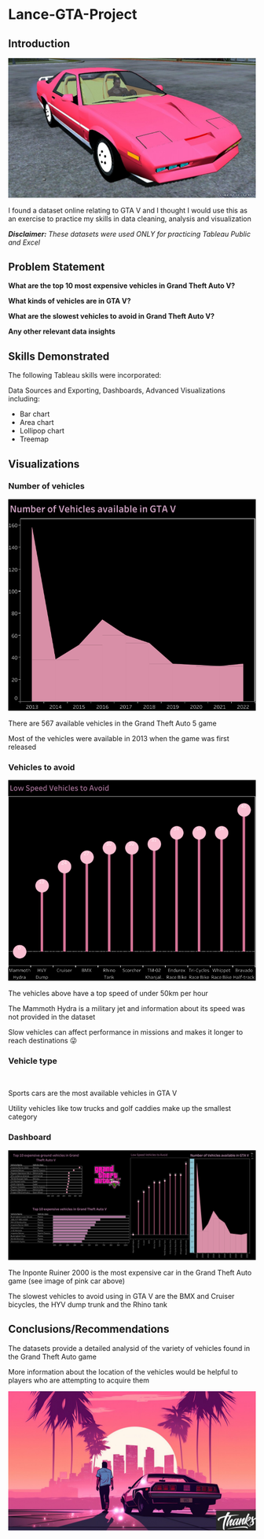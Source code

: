 # Lance-GTA-Project

## Introduction

![](https://github.com/MrLanceVance/Lance-GTA-Project/blob/main/imponte-ruiner-2000-iz-gta.jpg)

I found a dataset online relating to GTA V and I thought I would use this as an exercise to practice my skills in data cleaning, analysis and visualization

**_Disclaimer:_**  _These datasets were used ONLY for practicing Tableau Public and Excel_

## Problem Statement

**What are the top 10 most expensive vehicles in Grand Theft Auto V?**

**What kinds of vehicles are in GTA V?**

**What are the slowest vehicles to avoid in Grand Theft Auto V?**

**Any other relevant data insights**

## Skills Demonstrated

The following Tableau skills were incorporated:

Data Sources and Exporting, Dashboards, Advanced Visualizations including:

- Bar chart
- Area chart
- Lollipop chart
- Treemap

## Visualizations

### Number of vehicles

![](https://github.com/MrLanceVance/Lance-GTA-Project/blob/main/Number%20of%20Vehicles%20by%20Year.png)

There are 567 available vehicles in the Grand Theft Auto 5 game

Most of the vehicles were available in 2013 when the game was first released

### Vehicles to avoid 

![](https://github.com/MrLanceVance/Lance-GTA-Project/blob/main/Low%20Speed%20Vehicles.png)

The vehicles above have a top speed of under 50km per hour

The Mammoth Hydra is a military jet and information about its speed was not provided in the dataset

Slow vehicles can affect performance in missions and makes it longer to reach destinations 😜

### Vehicle type 

![]()

Sports cars are the most available vehicles in GTA V

Utility vehicles like tow trucks and golf caddies make up the smallest category


### Dashboard 

![](https://github.com/MrLanceVance/Lance-GTA-Project/blob/main/GTA%20Dashboard.png)

The Inponte Ruiner 2000 is the most expensive car in the Grand Theft Auto game (see image of pink car above)

The slowest vehicles to avoid using in GTA V are the BMX and Cruiser bicycles, the HYV dump trunk and the Rhino tank


## Conclusions/Recommendations

The datasets provide a detailed analysid of the variety of vehicles found in the Grand Theft Auto game

More information about the location of the vehicles would be helpful to players who are attempting to acquire them



![](https://github.com/MrLanceVance/Lance-GTA-Project/blob/main/Thanks%20image.jpg)








